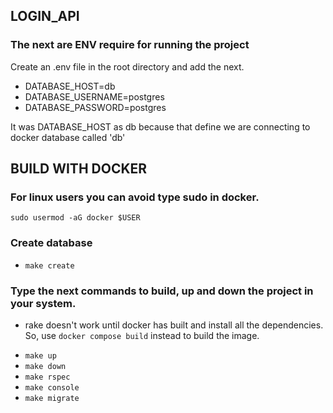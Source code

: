 ## LOGIN_API

### The next are ENV require for running the project
 Create an .env file in the root directory and add the next.

 - DATABASE_HOST=db
 - DATABASE_USERNAME=postgres
 - DATABASE_PASSWORD=postgres

 It was DATABASE_HOST as db because that define we are connecting to docker database called 'db'

## BUILD WITH DOCKER

### For linux users you can avoid type sudo in docker.
`sudo usermod -aG docker $USER`

### Create database
 - `make create`

### Type the next commands to build, up and down the project in your system.

* rake doesn't work until docker has built and install all the dependencies. So,
use `docker compose build` instead to build the image.

 - `make up`
 - `make down`
 - `make rspec`
 - `make console`
 - `make migrate`
   

